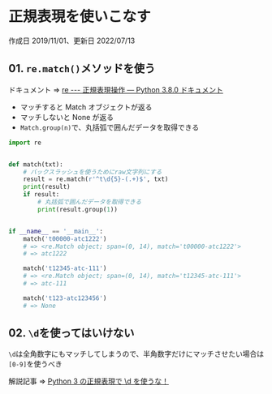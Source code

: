 # 正規表現を使いこなす

作成日 2019/11/01、更新日 2022/07/13

## 01. `re.match()`メソッドを使う

ドキュメント => [re \-\-\- 正規表現操作 — Python 3\.8\.0 ドキュメント](https://docs.python.org/ja/3/library/re.html)

- マッチすると Match オブジェクトが返る
- マッチしないと None が返る
- `Match.group(n)`で、丸括弧で囲んだデータを取得できる

```python
import re


def match(txt):
    # バックスラッシュを使うためにraw文字列にする
    result = re.match(r'^t\d{5}-(.+)$', txt)
    print(result)
    if result:
        # 丸括弧で囲んだデータを取得できる
        print(result.group(1))


if __name__ == '__main__':
    match('t00000-atc1222')
    # => <re.Match object; span=(0, 14), match='t00000-atc1222'>
    # => atc1222

    match('t12345-atc-111')
    # => <re.Match object; span=(0, 14), match='t12345-atc-111'>
    # => atc-111

    match('t123-atc123456')
    # => None
```

## 02. `\d`を使ってはいけない

`\d`は全角数字にもマッチしてしまうので、半角数字だけにマッチさせたい場合は`[0-9]`を使うべき

解説記事 => [Python 3 の正規表現で \d を使うな！](https://qiita.com/msmhrt/items/99b7ae276886ea9ff140)
